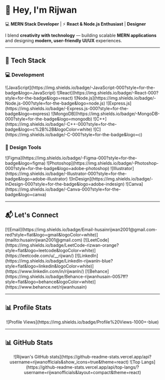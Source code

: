 # 👋 Hey, I'm Rijwan  

💻 **MERN Stack Developer** | ⚡ **React & Node.js Enthusiast** | **Designer**  

I blend **creativity with technology** — building scalable **MERN applications** and designing **modern, user-friendly UI/UX** experiences.  

---

## 🚀 Tech Stack

### 💻 Development
<p align="left">
  ![JavaScript](https://img.shields.io/badge/-JavaScript-000?style=for-the-badge&logo=JavaScript) 
  ![React](https://img.shields.io/badge/-React-000?style=for-the-badge&logo=react) 
  ![Node.js](https://img.shields.io/badge/-Node.js-000?style=for-the-badge&logo=node.js) 
  ![Express.js](https://img.shields.io/badge/-Express.js-000?style=for-the-badge&logo=express) 
  ![MongoDB](https://img.shields.io/badge/-MongoDB-000?style=for-the-badge&logo=mongodb) 
  ![C++](https://img.shields.io/badge/-C++-000?style=for-the-badge&logo=c%2B%2B&logoColor=white) 
  ![C](https://img.shields.io/badge/-C-000?style=for-the-badge&logo=c)
</p>

### 🎨 Design Tools
<p align="left">
  ![Figma](https://img.shields.io/badge/-Figma-000?style=for-the-badge&logo=figma) 
  ![Photoshop](https://img.shields.io/badge/-Photoshop-000?style=for-the-badge&logo=adobe-photoshop) 
  ![Illustrator](https://img.shields.io/badge/-Illustrator-000?style=for-the-badge&logo=adobe-illustrator) 
  ![InDesign](https://img.shields.io/badge/-InDesign-000?style=for-the-badge&logo=adobe-indesign) 
  ![Canva](https://img.shields.io/badge/-Canva-000?style=for-the-badge&logo=canva)
</p>

---

## 📬 Let's Connect
<p align="left">
  [![Email](https://img.shields.io/badge/Email-husainrijwan2001@gmail.com-red?style=flat&logo=gmail&logoColor=white)](mailto:husainrijwan2001@gmail.com)  
  [![LeetCode](https://img.shields.io/badge/LeetCode-rizwan-orange?style=flat&logo=leetcode&logoColor=white)](https://leetcode.com/u/__rijwan/)  
  [![LinkedIn](https://img.shields.io/badge/LinkedIn-rijwanln-blue?style=flat&logo=linkedin&logoColor=white)](https://www.linkedin.com/in/rijwanln/)  
  [![Behance](https://img.shields.io/badge/Behance-rijwanhusain-0057ff?style=flat&logo=behance&logoColor=white)](https://www.behance.net/rijwanhusain)
</p>

---

## 📊 Profile Stats
<p align="center">
  ![Profile Views](https://img.shields.io/badge/Profile%20Views-1000+-blue)
</p>

---

## 📊 GitHub Stats
<p align="center">
  ![Rijwan's GitHub stats](https://github-readme-stats.vercel.app/api?username=rijwanofficials&show_icons=true&theme=react)  
  ![Top Langs](https://github-readme-stats.vercel.app/api/top-langs/?username=rijwanofficials&layout=compact&theme=react)
</p>
